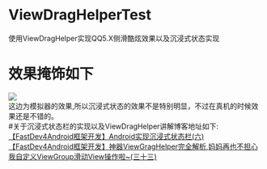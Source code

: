 # ViewDragHelperTest
使用ViewDragHelper实现QQ5.X侧滑酷炫效果以及沉浸式状态实现
# 效果掩饰如下
<img src="https://github.com/jiangqqlmj/ViewDragHelperTest/blob/master/pull_1.gif"/></br>
这边为模拟器的效果,所以沉浸式状态的效果不是特别明显，不过在真机的时候效果还是不错的。</br>
#关于沉浸式状态栏的实现以及ViewDragHelper讲解博客地址如下:
<a href="http://blog.csdn.net/developer_jiangqq/article/details/49446855">【FastDev4Android框架开发】Android实现沉浸式状态栏(六)</a></br>
<a href="http://blog.csdn.net/developer_jiangqq/article/details/50033453"> 【FastDev4Android框架开发】神器ViewGragHelper完全解析,妈妈再也不担心我自定义ViewGroup滑动View操作啦~(三十三)</a></br>
